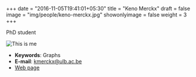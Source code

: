 +++
date = "2016-11-05T19:41:01+05:30"
title = "Keno Merckx"
draft = false
image = "img/people/keno-merckx.jpg"
showonlyimage = false
weight = 3
+++

PhD student
<!--more-->

![This is me][1]

* **Keywords**: Graphs
* **E-mail**: [kmerckx@ulb.ac.be](mailto:kmerckx@ulb.ac.be)
* [Web page](http://homepages.ulb.ac.be/~kmerckx)


[1]: /img/people/keno-merckx.jpg
